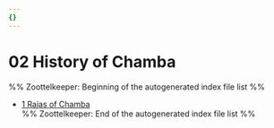 ```yaml
---
{}
---
```

   
# 02 History of Chamba   
%% Zoottelkeeper: Beginning of the autogenerated index file list  %%   
   
-  [1 Rajas of Chamba](../../../01%20History%20of%20Himachal%20Pradesh/Z%20Districtwise%20History%20of%20Himachal%20Pradesh/02%20History%20of%20Chamba/1%20Rajas%20of%20Chamba/1%20Rajas%20of%20Chamba.md)   
%% Zoottelkeeper: End of the autogenerated index file list  %%